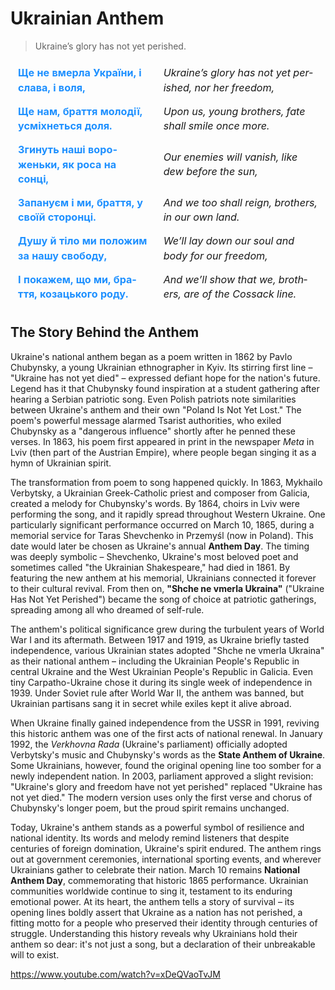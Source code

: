 # Ukrainian Anthem
> Ukraine’s glory has not yet perished.

<!-- ✧ Ukrainian National Anthem — transparent, sky‑blue accent ✧ -->
<div class="anthem-wrapper">
  <table class="anthem-table">
    <tr>
      <td lang="uk">Ще не вмерла України, і слава, і воля,</td>
      <td lang="en">Ukraine’s glory has not yet perished, nor her freedom,</td>
    </tr>
    <tr>
      <td lang="uk">Ще нам, браття молодії, усміхнеться доля.</td>
      <td lang="en">Upon us, young brothers, fate shall smile once more.</td>
    </tr>
    <tr>
      <td lang="uk">Згинуть наші вороженьки, як роса на сонці,</td>
      <td lang="en">Our enemies will vanish, like dew before the sun,</td>
    </tr>
    <tr>
      <td lang="uk">Запануєм і ми, браття, у своїй сторонці.</td>
      <td lang="en">And we too shall reign, brothers, in our own land.</td>
    </tr>
    <tr>
      <td lang="uk">Душу й тіло ми положим за нашу свободу,</td>
      <td lang="en">We’ll lay down our soul and body for our freedom,</td>
    </tr>
    <tr>
      <td lang="uk">І покажем, що ми, браття, козацького роду.</td>
      <td lang="en">And we’ll show that we, brothers, are of the Cossack line.</td>
    </tr>
  </table>
</div>

<style>
/* ─── Anthem block only ────────────────────────────────────────── */
.anthem-wrapper{
  --anthem-zebra : transparent;                 /* keep rows fully clear    */
  --anthem-hover : rgba(30, 144, 255, 0.25);    /* light‑blue hover glow    */
  --anthem-blue  : #1E90FF;                     /* sky‑blue accent colour   */
}

.anthem-table{
  width:100%;
  border:none;
  border-collapse:separate;
  border-spacing:0;
  background:none;
  font-family:"Inter","SF Pro Text",-apple-system,BlinkMacSystemFont,"Segoe UI",
              Roboto,Oxygen,Ubuntu,Cantarell,"Open Sans","Helvetica Neue",sans-serif;
  font-size:clamp(1rem,1.1vw + .35rem,1.3rem);
  line-height:1.45;
}

.anthem-table td{
  padding:.45em .75em;
  border:none;
  background:none;
}

.anthem-table tr:nth-child(even) td{
  background:var(--anthem-zebra);
}

.anthem-table tr:hover td{
  background:var(--anthem-hover);
}

.anthem-table td:first-child{
  font-weight:700;                  /* Ukrainian bold */
  color:var(--anthem-blue);         /* sky‑blue accent */
}

.anthem-table td[lang="en"]{
  font-style:italic;                /* English italic */
}
/* ─────────────────────────────────────────────────────────────── */
</style>


##  The Story Behind the Anthem

Ukraine's national anthem began as a poem written in 1862 by Pavlo Chubynsky, a young Ukrainian ethnographer in Kyiv. Its stirring first line – "Ukraine has not yet died" – expressed defiant hope for the nation's future. Legend has it that Chubynsky found inspiration at a student gathering after hearing a Serbian patriotic song. Even Polish patriots note similarities between Ukraine's anthem and their own "Poland Is Not Yet Lost." The poem's powerful message alarmed Tsarist authorities, who exiled Chubynsky as a "dangerous influence" shortly after he penned these verses. In 1863, his poem first appeared in print in the newspaper *Meta* in Lviv (then part of the Austrian Empire), where people began singing it as a hymn of Ukrainian spirit.

The transformation from poem to song happened quickly. In 1863, Mykhailo Verbytsky, a Ukrainian Greek-Catholic priest and composer from Galicia, created a melody for Chubynsky's words. By 1864, choirs in Lviv were performing the song, and it rapidly spread throughout Western Ukraine. One particularly significant performance occurred on March 10, 1865, during a memorial service for Taras Shevchenko in Przemyśl (now in Poland). This date would later be chosen as Ukraine's annual **Anthem Day**. The timing was deeply symbolic – Shevchenko, Ukraine's most beloved poet and sometimes called "the Ukrainian Shakespeare," had died in 1861. By featuring the new anthem at his memorial, Ukrainians connected it forever to their cultural revival. From then on, **"Shche ne vmerla Ukraina"** ("Ukraine Has Not Yet Perished") became the song of choice at patriotic gatherings, spreading among all who dreamed of self-rule.

The anthem's political significance grew during the turbulent years of World War I and its aftermath. Between 1917 and 1919, as Ukraine briefly tasted independence, various Ukrainian states adopted "Shche ne vmerla Ukraina" as their national anthem – including the Ukrainian People's Republic in central Ukraine and the West Ukrainian People's Republic in Galicia. Even tiny Carpatho-Ukraine chose it during its single week of independence in 1939. Under Soviet rule after World War II, the anthem was banned, but Ukrainian partisans sang it in secret while exiles kept it alive abroad. 

When Ukraine finally gained independence from the USSR in 1991, reviving this historic anthem was one of the first acts of national renewal. In January 1992, the *Verkhovna Rada* (Ukraine's parliament) officially adopted Verbytsky's music and Chubynsky's words as the **State Anthem of Ukraine**. Some Ukrainians, however, found the original opening line too somber for a newly independent nation. In 2003, parliament approved a slight revision: "Ukraine's glory and freedom have not yet perished" replaced "Ukraine has not yet died." The modern version uses only the first verse and chorus of Chubynsky's longer poem, but the proud spirit remains unchanged.

Today, Ukraine's anthem stands as a powerful symbol of resilience and national identity. Its words and melody remind listeners that despite centuries of foreign domination, Ukraine's spirit endured. The anthem rings out at government ceremonies, international sporting events, and wherever Ukrainians gather to celebrate their nation. March 10 remains **National Anthem Day**, commemorating that historic 1865 performance. Ukrainian communities worldwide continue to sing it, testament to its enduring emotional power. At its heart, the anthem tells a story of survival – its opening lines boldly assert that Ukraine as a nation has not perished, a fitting motto for a people who preserved their identity through centuries of struggle. Understanding this history reveals why Ukrainians hold their anthem so dear: it's not just a song, but a declaration of their unbreakable will to exist.

https://www.youtube.com/watch?v=xDeQVaoTvJM
